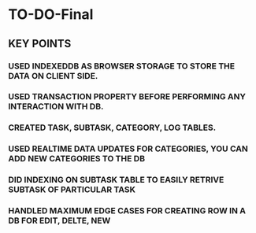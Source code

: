 # TO-DO-Final
## KEY POINTS 

### USED INDEXEDDB AS BROWSER STORAGE TO STORE THE DATA ON CLIENT SIDE.
### USED TRANSACTION PROPERTY BEFORE PERFORMING ANY INTERACTION WITH DB.
### CREATED TASK, SUBTASK, CATEGORY, LOG TABLES.
### USED REALTIME DATA UPDATES FOR CATEGORIES, YOU CAN ADD NEW CATEGORIES TO THE DB
### DID INDEXING ON SUBTASK TABLE TO EASILY RETRIVE SUBTASK OF PARTICULAR TASK
### HANDLED MAXIMUM EDGE CASES FOR CREATING ROW IN A DB FOR EDIT, DELTE, NEW 
